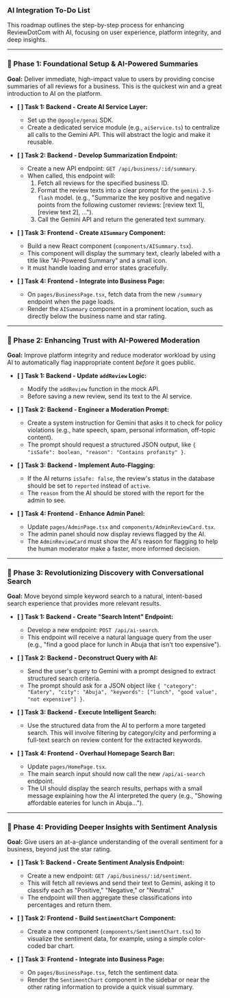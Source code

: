 ### AI Integration To-Do List

This roadmap outlines the step-by-step process for enhancing ReviewDotCom with AI, focusing on user experience, platform integrity, and deep insights.

---

### 📌 Phase 1: Foundational Setup & AI-Powered Summaries

**Goal:** Deliver immediate, high-impact value to users by providing concise summaries of all reviews for a business. This is the quickest win and a great introduction to AI on the platform.

*   **[ ] Task 1: Backend - Create AI Service Layer:**
    *   Set up the `@google/genai` SDK.
    *   Create a dedicated service module (e.g., `aiService.ts`) to centralize all calls to the Gemini API. This will abstract the logic and make it reusable.

*   **[ ] Task 2: Backend - Develop Summarization Endpoint:**
    *   Create a new API endpoint: `GET /api/business/:id/summary`.
    *   When called, this endpoint will:
        1.  Fetch all reviews for the specified business ID.
        2.  Format the review texts into a clear prompt for the `gemini-2.5-flash` model. (e.g., "Summarize the key positive and negative points from the following customer reviews: [review text 1], [review text 2], ...").
        3.  Call the Gemini API and return the generated text summary.

*   **[ ] Task 3: Frontend - Create `AISummary` Component:**
    *   Build a new React component (`components/AISummary.tsx`).
    *   This component will display the summary text, clearly labeled with a title like "AI-Powered Summary" and a small icon.
    *   It must handle loading and error states gracefully.

*   **[ ] Task 4: Frontend - Integrate into Business Page:**
    *   On `pages/BusinessPage.tsx`, fetch data from the new `/summary` endpoint when the page loads.
    *   Render the `AISummary` component in a prominent location, such as directly below the business name and star rating.

---

### 📌 Phase 2: Enhancing Trust with AI-Powered Moderation

**Goal:** Improve platform integrity and reduce moderator workload by using AI to automatically flag inappropriate content *before* it goes public.

*   **[ ] Task 1: Backend - Update `addReview` Logic:**
    *   Modify the `addReview` function in the mock API.
    *   Before saving a new review, send its text to the AI service.

*   **[ ] Task 2: Backend - Engineer a Moderation Prompt:**
    *   Create a system instruction for Gemini that asks it to check for policy violations (e.g., hate speech, spam, personal information, off-topic content).
    *   The prompt should request a structured JSON output, like `{ "isSafe": boolean, "reason": "Contains profanity" }`.

*   **[ ] Task 3: Backend - Implement Auto-Flagging:**
    *   If the AI returns `isSafe: false`, the review's status in the database should be set to `reported` instead of `active`.
    *   The `reason` from the AI should be stored with the report for the admin to see.

*   **[ ] Task 4: Frontend - Enhance Admin Panel:**
    *   Update `pages/AdminPage.tsx` and `components/AdminReviewCard.tsx`.
    *   The admin panel should now display reviews flagged by the AI.
    *   The `AdminReviewCard` must show the AI's reason for flagging to help the human moderator make a faster, more informed decision.

---

### 📌 Phase 3: Revolutionizing Discovery with Conversational Search

**Goal:** Move beyond simple keyword search to a natural, intent-based search experience that provides more relevant results.

*   **[ ] Task 1: Backend - Create "Search Intent" Endpoint:**
    *   Develop a new endpoint: `POST /api/ai-search`.
    *   This endpoint will receive a natural language query from the user (e.g., "find a good place for lunch in Abuja that isn't too expensive").

*   **[ ] Task 2: Backend - Deconstruct Query with AI:**
    *   Send the user's query to Gemini with a prompt designed to extract structured search criteria.
    *   The prompt should ask for a JSON object like `{ "category": "Eatery", "city": "Abuja", "keywords": ["lunch", "good value", "not expensive"] }`.

*   **[ ] Task 3: Backend - Execute Intelligent Search:**
    *   Use the structured data from the AI to perform a more targeted search. This will involve filtering by category/city and performing a full-text search on review content for the extracted keywords.

*   **[ ] Task 4: Frontend - Overhaul Homepage Search Bar:**
    *   Update `pages/HomePage.tsx`.
    *   The main search input should now call the new `/api/ai-search` endpoint.
    *   The UI should display the search results, perhaps with a small message explaining how the AI interpreted the query (e.g., "Showing affordable eateries for lunch in Abuja...").

---

### 📌 Phase 4: Providing Deeper Insights with Sentiment Analysis

**Goal:** Give users an at-a-glance understanding of the overall sentiment for a business, beyond just the star rating.

*   **[ ] Task 1: Backend - Create Sentiment Analysis Endpoint:**
    *   Create a new endpoint: `GET /api/business/:id/sentiment`.
    *   This will fetch all reviews and send their text to Gemini, asking it to classify each as "Positive," "Negative," or "Neutral."
    *   The endpoint will then aggregate these classifications into percentages and return them.

*   **[ ] Task 2: Frontend - Build `SentimentChart` Component:**
    *   Create a new component (`components/SentimentChart.tsx`) to visualize the sentiment data, for example, using a simple color-coded bar chart.

*   **[ ] Task 3: Frontend - Integrate into Business Page:**
    *   On `pages/BusinessPage.tsx`, fetch the sentiment data.
    *   Render the `SentimentChart` component in the sidebar or near the other rating information to provide a quick visual summary.
